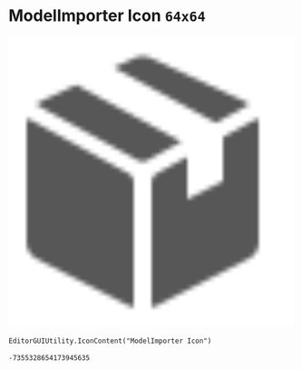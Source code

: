 # ModelImporter Icon `64x64`
<img src="/img/ModelImporter%20Icon.png" width=512 height=512>

``` CSharp
EditorGUIUtility.IconContent("ModelImporter Icon")
```
```
-7355328654173945635
```

